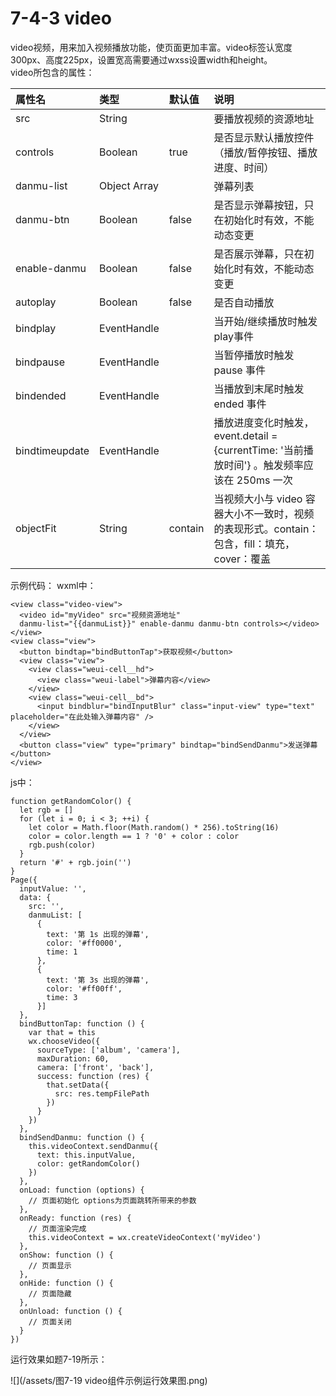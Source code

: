 # 7-4-3 video

video视频，用来加入视频播放功能，使页面更加丰富。video标签认宽度300px、高度225px，设置宽高需要通过wxss设置width和height。  
video所包含的属性：

| 属性名 | 类型 | 默认值 | 说明 |
| :--- | :--- | :--- | :--- |
| src | String |  | 要播放视频的资源地址 |
| controls | Boolean | true | 是否显示默认播放控件（播放/暂停按钮、播放进度、时间） |
| danmu-list | Object Array |  | 弹幕列表 |
| danmu-btn | Boolean | false | 是否显示弹幕按钮，只在初始化时有效，不能动态变更 |
| enable-danmu | Boolean | false | 是否展示弹幕，只在初始化时有效，不能动态变更 |
| autoplay | Boolean | false | 是否自动播放 |
| bindplay | EventHandle |  | 当开始/继续播放时触发play事件 |
| bindpause | EventHandle |  | 当暂停播放时触发 pause 事件 |
| bindended | EventHandle |  | 当播放到末尾时触发 ended 事件 |
| bindtimeupdate | EventHandle |  | 播放进度变化时触发，event.detail = {currentTime: '当前播放时间'} 。触发频率应该在 250ms 一次 |
| objectFit | String | contain | 当视频大小与 video 容器大小不一致时，视频的表现形式。contain：包含，fill：填充，cover：覆盖 |

示例代码：
wxml中：
```
<view class="video-view">
  <video id="myVideo" src="视频资源地址"
  danmu-list="{{danmuList}}" enable-danmu danmu-btn controls></video>
</view>
<view class="view">
  <button bindtap="bindButtonTap">获取视频</button>
  <view class="view">
    <view class="weui-cell__hd">
      <view class="weui-label">弹幕内容</view>
    </view>
    <view class="weui-cell__bd">
      <input bindblur="bindInputBlur" class="input-view" type="text" placeholder="在此处输入弹幕内容" />
    </view>
  </view>
  <button class="view" type="primary" bindtap="bindSendDanmu">发送弹幕</button>
</view>
```
js中：
```
function getRandomColor() {
  let rgb = []
  for (let i = 0; i < 3; ++i) {
    let color = Math.floor(Math.random() * 256).toString(16)
    color = color.length == 1 ? '0' + color : color
    rgb.push(color)
  }
  return '#' + rgb.join('')
}
Page({
  inputValue: '',
  data: {
    src: '',
    danmuList: [
      {
        text: '第 1s 出现的弹幕',
        color: '#ff0000',
        time: 1
      },
      {
        text: '第 3s 出现的弹幕',
        color: '#ff00ff',
        time: 3
      }]
  },
  bindButtonTap: function () {
    var that = this
    wx.chooseVideo({
      sourceType: ['album', 'camera'],
      maxDuration: 60,
      camera: ['front', 'back'],
      success: function (res) {
        that.setData({
          src: res.tempFilePath
        })
      }
    })
  },
  bindSendDanmu: function () {
    this.videoContext.sendDanmu({
      text: this.inputValue,
      color: getRandomColor()
    })
  },
  onLoad: function (options) {
    // 页面初始化 options为页面跳转所带来的参数
  },
  onReady: function (res) {
    // 页面渲染完成
    this.videoContext = wx.createVideoContext('myVideo')
  },
  onShow: function () {
    // 页面显示
  },
  onHide: function () {
    // 页面隐藏
  },
  onUnload: function () {
    // 页面关闭
  }
})
```
运行效果如题7-19所示：

![](/assets/图7-19 video组件示例运行效果图.png)


